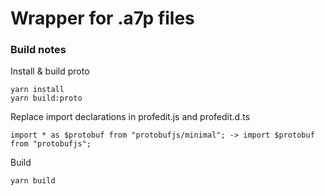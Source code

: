 # Wrapper for .a7p files


### Build notes
Install & build proto
```shell
yarn install
yarn build:proto
```

Replace import declarations in profedit.js and profedit.d.ts
```
import * as $protobuf from "protobufjs/minimal"; -> import $protobuf from "protobufjs";
```

Build
```shell
yarn build
```